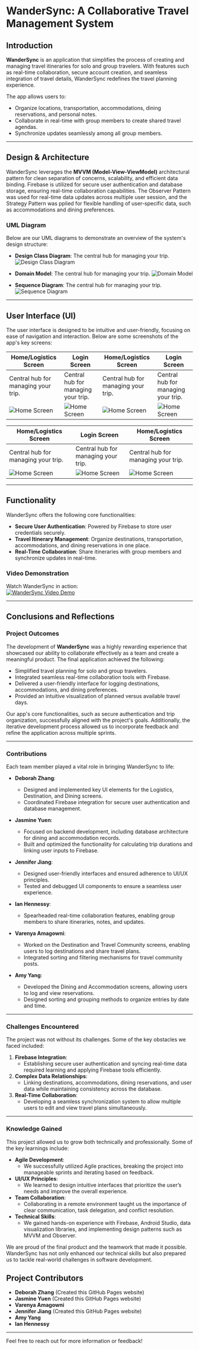 # WanderSync: A Collaborative Travel Management System

## Introduction
**WanderSync** is an application that simplifies the process of creating and managing travel itineraries for solo and group travelers. With features such as real-time collaboration, secure account creation, and seamless integration of travel details, WanderSync redefines the travel planning experience.

The app allows users to:
- Organize locations, transportation, accommodations, dining reservations, and personal notes.
- Collaborate in real-time with group members to create shared travel agendas.
- Synchronize updates seamlessly among all group members.

---

## Design & Architecture
WanderSync leverages the **MVVM (Model-View-ViewModel)** architectural pattern for clean separation of concerns, scalability, and efficient data binding. Firebase is utilized for secure user authentication and database storage, ensuring real-time collaboration capabilities. The Observer Pattern was used for real-time data updates across multiple user session, and the Strategy Pattern was pplied for flexible handling of user-specific data, such as accommodations and dining preferences.

### UML Diagram
Below are our UML diagrams to demonstrate an overview of the system's design structure:

- **Design Class Diagram**: The central hub for managing your trip.
![Design Class Diagram](assets/dcd.png)

- **Domain Model**: The central hub for managing your trip.
![Domain Model](assets/domainmodel.png)

- **Sequence Diagram**: The central hub for managing your trip.
![Sequence Diagram](assets/sd.png)

---

## User Interface (UI)
The user interface is designed to be intuitive and user-friendly, focusing on ease of navigation and interaction. Below are some screenshots of the app's key screens:

| Home/Logistics Screen | Login Screen                          | Home/Logistics Screen | Login Screen                          | 
|-----------------------|--------------------------------------|-----------------------|--------------------------------------|
| Central hub for managing your trip. | Central hub for managing your trip. | Central hub for managing your trip. | Central hub for managing your trip. |
|  ![Home Screen](./homelogisticsscreen.png) | ![Home Screen](./homelogisticsscreen.png) |  ![Home Screen](./homelogisticsscreen.png) | ![Home Screen](./homelogisticsscreen.png) |


| Home/Logistics Screen | Login Screen                          | Home/Logistics Screen |
|-----------------------|--------------------------------------|-----------------------|
| Central hub for managing your trip. | Central hub for managing your trip. |Central hub for managing your trip. |
|  ![Home Screen](./homelogisticsscreen.png) | ![Home Screen](./homelogisticsscreen.png) |![Home Screen](./homelogisticsscreen.png) |


---

## Functionality
WanderSync offers the following core functionalities:
- **Secure User Authentication**: Powered by Firebase to store user credentials securely.
- **Travel Itinerary Management**: Organize destinations, transportation, accommodations, and dining reservations in one place.
- **Real-Time Collaboration**: Share itineraries with group members and synchronize updates in real-time.

### Video Demonstration
Watch WanderSync in action:<br/>
[![WanderSync Video Demo](https://img.youtube.com/vi/KtjVE-8skhQ/0.jpg)](https://youtu.be/KtjVE-8skhQ "WanderSync Video Demo")

---

## Conclusions and Reflections

### Project Outcomes
The development of **WanderSync** was a highly rewarding experience that showcased our ability to collaborate effectively as a team and create a meaningful product. The final application achieved the following:
- Simplified travel planning for solo and group travelers.
- Integrated seamless real-time collaboration tools with Firebase.
- Delivered a user-friendly interface for logging destinations, accommodations, and dining preferences.
- Provided an intuitive visualization of planned versus available travel days.

Our app's core functionalities, such as secure authentication and trip organization, successfully aligned with the project's goals. Additionally, the iterative development process allowed us to incorporate feedback and refine the application across multiple sprints.

---

### Contributions
Each team member played a vital role in bringing WanderSync to life:

- **Deborah Zhang**:
  - Designed and implemented key UI elements for the Logistics, Destination, and Dining screens.
  - Coordinated Firebase integration for secure user authentication and database management.

- **Jasmine Yuen**:
  - Focused on backend development, including database architecture for dining and accommodation records.
  - Built and optimized the functionality for calculating trip durations and linking user inputs to Firebase.

- **Jennifer Jiang**:
  - Designed user-friendly interfaces and ensured adherence to UI/UX principles.
  - Tested and debugged UI components to ensure a seamless user experience.

- **Ian Hennessy**:
  - Spearheaded real-time collaboration features, enabling group members to share itineraries, notes, and updates.

- **Varenya Amagowni**:
  - Worked on the Destination and Travel Community screens, enabling users to log destinations and share travel plans.
  - Integrated sorting and filtering mechanisms for travel community posts.

- **Amy Yang**:
  - Developed the Dining and Accommodation screens, allowing users to log and view reservations.
  - Designed sorting and grouping methods to organize entries by date and time.

---

### Challenges Encountered
The project was not without its challenges. Some of the key obstacles we faced included:
1. **Firebase Integration**:
   - Establishing secure user authentication and syncing real-time data required learning and applying Firebase tools efficiently.
2. **Complex Data Relationships**:
   - Linking destinations, accommodations, dining reservations, and user data while maintaining consistency across the database.
3. **Real-Time Collaboration**:
   - Developing a seamless synchronization system to allow multiple users to edit and view travel plans simultaneously.

---

### Knowledge Gained
This project allowed us to grow both technically and professionally. Some of the key learnings include:
- **Agile Development**:
  - We successfully utilized Agile practices, breaking the project into manageable sprints and iterating based on feedback.
- **UI/UX Principles**:
  - We learned to design intuitive interfaces that prioritize the user’s needs and improve the overall experience.
- **Team Collaboration**:
  - Collaborating in a remote environment taught us the importance of clear communication, task delegation, and conflict resolution.
- **Technical Skills**:
  - We gained hands-on experience with Firebase, Android Studio, data visualization libraries, and implementing design patterns such as MVVM and Observer.

We are proud of the final product and the teamwork that made it possible. WanderSync has not only enhanced our technical skills but also prepared us to tackle real-world challenges in software development.

## Project Contributors

- **Deborah Zhang** (Created this GitHub Pages website)
- **Jasmine Yuen** (Created this GitHub Pages website)
- **Varenya Amagowni**
- **Jennifer Jiang** (Created this GitHub Pages website)
- **Amy Yang**
- **Ian Hennessy**

---

Feel free to reach out for more information or feedback!
